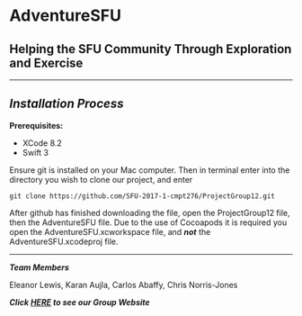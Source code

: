 **AdventureSFU**
============

Helping the SFU Community Through Exploration and Exercise
----------------------------------------------------------

----------

***Installation Process***
--------------------------

**Prerequisites:**

 - XCode 8.2
 - Swift 3

Ensure git is installed on your Mac computer. Then in terminal enter into the directory you wish to clone our project, and enter

    git clone https://github.com/SFU-2017-1-cmpt276/ProjectGroup12.git

After github has finished downloading the file, open the ProjectGroup12 file, then the AdventureSFU file. Due to the use of Cocoapods it is required you open the AdventureSFU.xcworkspace file, and ***not*** the AdventureSFU.xcodeproj file.

----------


***Team Members***

Eleanor Lewis, Karan Aujla, Carlos Abaffy, Chris Norris-Jones

***Click [HERE](https://sites.google.com/view/cmpt276-group12/home) to see our Group Website***
